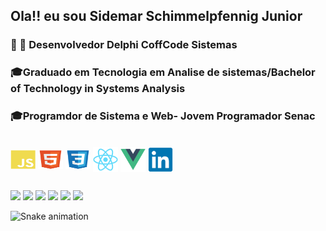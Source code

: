 ## Ola!! eu sou Sidemar Schimmelpfennig Junior

### 🏬 👔  Desenvolvedor Delphi CoffCode Sistemas <br>
### 🎓Graduado em Tecnologia em Analise de sistemas/Bachelor of Technology in Systems Analysis <br>
### 🎓Programdor de Sistema e Web- Jovem Programador Senac <br>

<div style="display: inline_block"><br>
  <img align="center" alt="Side-Js" height="30" width="40" src="https://raw.githubusercontent.com/devicons/devicon/master/icons/javascript/javascript-plain.svg">
  <img align="center" alt="Side-HTML" height="30" width="40" src="https://raw.githubusercontent.com/devicons/devicon/master/icons/html5/html5-original.svg">
  <img align="center" alt="Side-CSS" height="30" width="40" src="https://raw.githubusercontent.com/devicons/devicon/master/icons/css3/css3-original.svg">
  <img align="center" alt="Side-react  height="30" width="40" src="https://raw.githubusercontent.com/devicons/devicon/master/icons/react/react-original.svg"> 
  <img align="center" alt="Side-vuejs  height="30" width="40" src="https://raw.githubusercontent.com/devicons/devicon/master/icons/vuejs/vuejs-original.svg">
  <img align="center" alt="Side-vuejs  height="30" width="40" src="https://raw.githubusercontent.com/devicons/devicon/master/icons/linkedin/linkedin-original.svg">
</div>

##
  

<div> 

  <a href="https://instagram.com/sidemar_junior" target="_blank"><img src="https://img.shields.io/badge/-Instagram-%23E4405F?style=for-the-badge&logo=instagram&logoColor=white" target="_blank"></a>
 <a href="https://discord.gg/6QAWCTT2JK" target="_blank"><img src="https://img.shields.io/badge/Discord-7289DA?style=for-the-badge&logo=discord&logoColor=white" target="_blank"></a> 
  <a href = "mailto:sidemarschi@gmail.com"><img src="https://img.shields.io/badge/-Gmail-%23333?style=for-the-badge&logo=gmail&logoColor=white" target="_blank"></a>
  <a href="https://www.linkedin.com/in/sidemar-schimmelpfennig-junior" target="_blank"><img src="https://img.shields.io/badge/-LinkedIn-%230077B5?style=for-the-badge&logo=linkedin&logoColor=white" target="_blank"></a> 
<a href="mailto:sidemarschi@outlook.com" target="_blank"><img src="https://img.shields.io/badge/Microsoft_Outlook-0078D4?style=for-the-badge&logo=microsoft-outlook&logoColor=white" target="_blank"></a>
<a href="https://pt-br.facebook.com/sidemar.schimmelpfennig" target="_blank"><img src="https://img.shields.io/badge/Facebook-1877F2?style=for-the-badge&logo=facebook&logoColor=white" target="_blank"></a>

  ![Snake animation](https://github.com/sidemarschimmelpfennig/sidemarschimmelpfennig/blob/output/github-contribution-grid-snake.svg)
</div>
  
 
